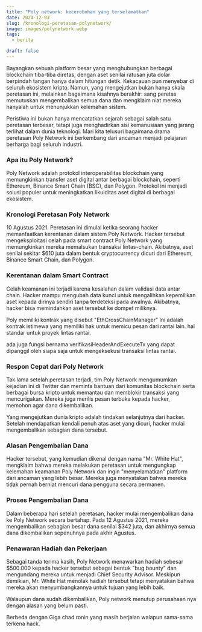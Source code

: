 ```yaml
---
title: "Poly network: kecerobohan yang terselamatkan"
date: 2024-12-03
slug: /kronologi-peretasan-polynetwork/
image: images/polynetwork.webp
tags:
  - berita

draft: false
---
```


Bayangkan sebuah platform besar yang menghubungkan berbagai blockchain tiba-tiba diretas, dengan aset senilai ratusan juta dolar berpindah tangan hanya dalam hitungan detik. Kekacauan pun menyebar di seluruh ekosistem kripto. Namun, yang mengejutkan bukan hanya skala peretasan ini, melainkan bagaimana kisahnya berakhir: sang peretas memutuskan mengembalikan semua dana dan mengklaim niat mereka hanyalah untuk menunjukkan kelemahan sistem.

Peristiwa ini bukan hanya mencatatkan sejarah sebagai salah satu peretasan terbesar, tetapi juga menghadirkan sisi kemanusiaan yang jarang terlihat dalam dunia teknologi. Mari kita telusuri bagaimana drama peretasan Poly Network ini berkembang dari ancaman menjadi pelajaran berharga bagi seluruh industri.

### Apa itu Poly Network?

Poly Network adalah protokol interoperabilitas blockchain yang memungkinkan transfer aset digital antar berbagai blockchain, seperti Ethereum, Binance Smart Chain (BSC), dan Polygon. Protokol ini menjadi solusi populer untuk meningkatkan likuiditas aset digital di berbagai ekosistem.

### Kronologi Peretasan Poly Network

10 Agustus 2021.
Peretasan ini dimulai ketika seorang hacker memanfaatkan kerentanan dalam sistem Poly Network. Hacker tersebut mengeksploitasi celah pada smart contract Poly Network yang memungkinkan mereka memalsukan transaksi lintas-chain. Akibatnya, aset senilai sekitar $610 juta dalam bentuk cryptocurrency dicuri dari Ethereum, Binance Smart Chain, dan Polygon.

### Kerentanan dalam Smart Contract

Celah keamanan ini terjadi karena kesalahan dalam validasi data antar chain. Hacker mampu mengubah data kunci untuk mengalihkan kepemilikan aset kepada dirinya sendiri tanpa terdeteksi pada awalnya. Akibatnya, hacker bisa memindahkan aset tersebut ke dompet miliknya.

Poly memiliki kontrak yang disebut "EthCrossChainManager" Ini adalah kontrak istimewa yang memiliki hak untuk memicu pesan dari rantai lain. hal standar untuk proyek lintas rantai.

ada juga fungsi bernama verifikasiHeaderAndExecuteTx yang dapat dipanggil oleh siapa saja untuk mengeksekusi transaksi lintas rantai.

### Respon Cepat dari Poly Network

Tak lama setelah peretasan terjadi, tim Poly Network mengumumkan kejadian ini di Twitter dan meminta bantuan dari komunitas blockchain serta berbagai bursa kripto untuk memantau dan memblokir transaksi yang mencurigakan. Mereka juga merilis pesan terbuka kepada hacker, memohon agar dana dikembalikan.

Yang mengejutkan dunia kripto adalah tindakan selanjutnya dari hacker. Setelah mendapatkan kendali penuh atas aset yang dicuri, hacker mulai mengembalikan sebagian dana tersebut.

### Alasan Pengembalian Dana

Hacker tersebut, yang kemudian dikenal dengan nama "Mr. White Hat", mengklaim bahwa mereka melakukan peretasan untuk mengungkap kelemahan keamanan Poly Network dan ingin "menyelamatkan" platform dari ancaman yang lebih besar. Mereka juga menyatakan bahwa mereka tidak pernah berniat mencuri dana pengguna secara permanen.

### Proses Pengembalian Dana

Dalam beberapa hari setelah peretasan, hacker mulai mengembalikan dana ke Poly Network secara bertahap. Pada 12 Agustus 2021, mereka mengembalikan sebagian besar dana senilai $342 juta, dan akhirnya semua dana dikembalikan sepenuhnya pada akhir Agustus.

### Penawaran Hadiah dan Pekerjaan

Sebagai tanda terima kasih, Poly Network menawarkan hadiah sebesar $500.000 kepada hacker tersebut sebagai bentuk "bug bounty" dan mengundang mereka untuk menjadi Chief Security Advisor. Meskipun demikian, Mr. White Hat menolak hadiah tersebut tetapi menyatakan bahwa mereka akan menyumbangkannya untuk tujuan yang lebih baik.

Walaupun dana sudah dikembalikan, Poly network menutup perusahaan nya dengan alasan yang belum pasti.

Berbeda dengan Giga chad ronin yang masih berjalan walapun sama-sama terkena hack.
